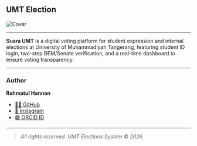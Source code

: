 ## UMT Election
![Cover](./cover-election.png)

---

**Suara UMT** is a digital voting platform for student expression and internal elections at University of Muhammadiyah Tangerang, featuring student ID login, two-step BEM/Senate verification, and a real-time dashboard to ensure voting transparency.

---

### Author
**Rahmatul Hannan**

- [🧑‍💻 GitHub](https://github.com/rhmtulhnn)
- [📸 Instagram](https://instagram.com/rhmcodes)
- [🟣 ORCID ID](https://orcid.org/0009-0003-7956-3737)

---

> _All rights reserved. UMT Elections System © 2026._